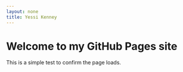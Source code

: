 ```yaml
---
layout: none
title: Yessi Kenney
---
```


# Welcome to my GitHub Pages site

This is a simple test to confirm the page loads.
